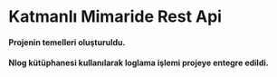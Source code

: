 # Katmanlı Mimaride Rest Api

<h4>Projenin temelleri oluşturuldu.</h4>
<h4>Nlog kütüphanesi kullanılarak loglama işlemi projeye entegre edildi.</h4>
